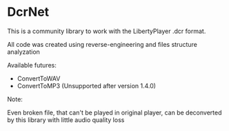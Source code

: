 # DcrNet
This is a community library to work with the LibertyPlayer .dcr format.

All code was created using reverse-engineering and files structure analyzation

Available futures:
- ConvertToWAV
- ConvertToMP3 (Unsupported after version 1.4.0)

Note:

Even broken file, that can't be played in original player, can be deconverted by this library with little audio quality loss

